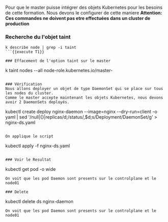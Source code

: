 
Pour que le master puisse intégrer des objets Kubernetes pour les besoins de cette formation. 
Nous devons le configurer de cette maniere
**Attention: Ces commandes ne doivent pas etre effectuées dans un cluster de production**

### Recherche du l'objet taint
```
k describe node | grep -i taint
```{{execute T1}}

### Effacement de l'option taint sur le master    

```
k taint nodes --all node-role.kubernetes.io/master-
```{{execute T1}}

### Vérification 
Nous allons deployer un objet de type DaemonSet qui se place sur tous les nodes du cluster. 
Comme le master accepte maintenant les objets Kubernetes, nous devons avoir 2 DaemonSets deployés.

```
kubectl create deploy nginx-daemon --image=nginx --dry-run=client -o yaml | 
sed '/null\|{}\|replicas/d;/status/,$d;s/Deployment/DaemonSet/g' > nginx-ds.yaml
```{{execute T1}}

On applique le script

```
kubectl apply -f nginx-ds.yaml
```{{execute T1}}

### Voir le Resultat
```
kubectl get pod -o wide
```{{execute T1}}
On voit que les pod Daemon sont presents sur le controlplane et le node01

### Delete
```
kubectl delete ds nginx-daemon
```{{execute T1}}
On voit que les pod Daemon sont presents sur le controlplane et le node01
